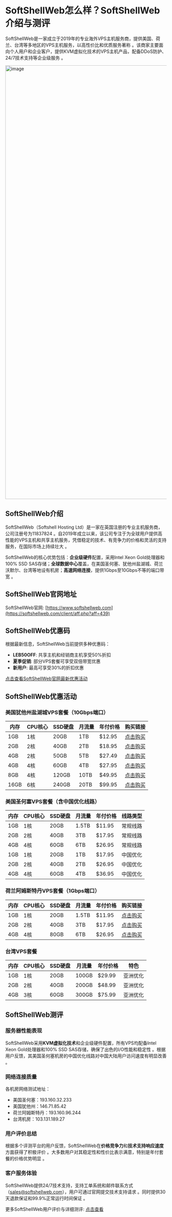 # SoftShellWeb怎么样？SoftShellWeb介绍与测评

SoftShellWeb是一家成立于2019年的专业海外VPS主机服务商，提供美国、荷兰、台湾等多地区的VPS主机服务，以高性价比和优质服务著称 。该商家主要面向个人用户和企业客户，提供KVM虚拟化技术的VPS主机产品，配备DDoS防护、24/7技术支持等企业级服务 。

<img width="2617" height="1352" alt="image" src="https://github.com/user-attachments/assets/9ccaac5a-ebaf-468b-8080-3c15e7c84adb" />

## SoftShellWeb介绍

SoftShellWeb（Softshell Hosting Ltd）是一家在英国注册的专业主机服务商，公司注册号为11837824 。自2019年成立以来，该公司专注于为全球用户提供高性能的VPS主机和共享主机服务，凭借稳定的技术、有竞争力的价格和灵活的支持服务，在国际市场上持续壮大 。

SoftShellWeb的核心优势包括：**企业级硬件**配置，采用Intel Xeon Gold处理器和100% SSD SAS存储；**全球数据中心**覆盖，在美国圣何塞、犹他州盐湖城、荷兰沃默尔、台湾等地设有机房；**高速网络连接**，提供1Gbps至10Gbps不等的端口带宽 。

## SoftShellWeb官网地址

SoftShellWeb官网: [https://www.softshellweb.com](https://softshellweb.com/client/aff.php?aff=439)

## SoftShellWeb优惠码

根据最新信息，SoftShellWeb当前提供多种优惠码：

- **LEB50OFF**: 共享主机和经销商主机享受50%折扣
- **夏季促销**: 部分VPS套餐可享受双倍带宽优惠
- **新用户**: 最高可享受30%的折扣优惠

[点击查看SoftShellWeb官网最新优惠活动](https://softshellweb.com/client/aff.php?aff=439)

## SoftShellWeb优惠活动

### 美国犹他州盐湖城VPS套餐（10Gbps端口）

| 内存 | CPU核心 | SSD硬盘 | 月流量 | 年付价格 | 购买链接 |
|------|---------|---------|---------|----------|----------|
| 1GB | 1核 | 20GB | 1TB | $12.95 | [点击购买](https://softshellweb.com/client/aff.php?aff=439) |
| 2GB | 2核 | 40GB | 2TB | $18.95 | [点击购买](https://softshellweb.com/client/aff.php?aff=439) |
| 4GB | 2核 | 50GB | 5TB | $27.49 | [点击购买](https://softshellweb.com/client/aff.php?aff=439) |
| 4GB | 4核 | 60GB | 4TB | $27.95 | [点击购买](https://softshellweb.com/client/aff.php?aff=439) |
| 8GB | 4核 | 120GB | 10TB | $49.95 | [点击购买](https://softshellweb.com/client/aff.php?aff=439) |
| 16GB | 6核 | 240GB | 20TB | $99.95 | [点击购买](https://softshellweb.com/client/aff.php?aff=439) |

### 美国圣何塞VPS套餐（含中国优化线路）

| 内存 | CPU核心 | SSD硬盘 | 月流量 | 年付价格 | 线路类型 |
|------|---------|---------|---------|----------|----------|
| 1GB | 1核 | 20GB | 1.5TB | $11.95 | 常规线路 |
| 2GB | 2核 | 40GB | 3TB | $17.95 | 常规线路 |
| 4GB | 4核 | 60GB | 6TB | $26.95 | 常规线路 |
| 1GB | 1核 | 20GB | 1TB | $17.95 | 中国优化 |
| 2GB | 2核 | 40GB | 2TB | $26.95 | 中国优化 |
| 4GB | 4核 | 60GB | 4TB | $36.95 | 中国优化 |

### 荷兰阿姆斯特丹VPS套餐（1Gbps端口）

| 内存 | CPU核心 | SSD硬盘 | 月流量 | 年付价格 | 购买链接 |
|------|---------|---------|---------|----------|----------|
| 1GB | 1核 | 20GB | 1.5TB | $11.95 | [点击购买](https://softshellweb.com/client/aff.php?aff=439) |
| 2GB | 2核 | 40GB | 3TB | $17.95 | [点击购买](https://softshellweb.com/client/aff.php?aff=439) |
| 4GB | 4核 | 80GB | 6TB | $26.95 | [点击购买](https://softshellweb.com/client/aff.php?aff=439) |

### 台湾VPS套餐

| 内存 | CPU核心 | SSD硬盘 | 月流量 | 年付价格 | 特色 |
|------|---------|---------|---------|----------|------|
| 1GB | 1核 | 20GB | 100GB | $29.99 | 亚洲优化 |
| 2GB | 2核 | 40GB | 200GB | $48.99 | 亚洲优化 |
| 4GB | 3核 | 60GB | 300GB | $75.99 | 亚洲优化 |



## SoftShellWeb测评

### 服务器性能表现

SoftShellWeb采用**KVM虚拟化技术**和企业级硬件配置，所有VPS均配备Intel Xeon Gold处理器和100% SSD SAS存储，确保了出色的I/O性能和稳定性 。根据用户反馈，其美国圣何塞机房的中国优化线路对中国大陆用户访问速度有明显改善 。

### 网络连接质量

各机房网络测试地址：
- 美国圣何塞：193.160.32.233
- 美国犹他州：146.71.85.42  
- 荷兰阿姆斯特丹：193.160.96.244
- 台湾机房：103.131.189.27



### 用户评价总结

根据多个评测平台的用户反馈，SoftShellWeb在**价格竞争力**和**技术支持响应速度**方面获得了积极评价 。大多数用户对其稳定性和性价比表示满意，特别是年付套餐的价格优势明显 。

### 客户服务体验

SoftShellWeb提供24/7技术支持，支持工单系统和邮件联系方式（sales@softshellweb.com），用户可通过官网提交技术支持请求 。同时提供30天退款保证和99.9%正常运行时间保证 。

更多SoftShellWeb用户评价与详细测评: [点击查看](https://softshellweb.com/client/aff.php?aff=439)
